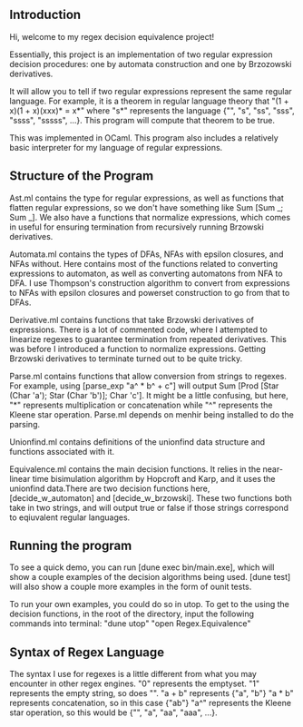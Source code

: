 ## Introduction
Hi, welcome to my regex decision equivalence project!

Essentially, this project is an implementation of two regular expression decision procedures: one by automata construction and one by Brzozowski derivatives.

It will allow you to tell if two regular expressions represent the same regular language. For example, it is a theorem in regular language theory that "(1 + x)(1 + x)(xxx)* = x*" where "s*" represents the language {"", "s", "ss", "sss", "ssss", "sssss", ...}. This program will compute that theorem to be true.

This was implemented in OCaml. This program also includes a relatively basic interpreter for my language of regular expressions. 

## Structure of the Program
Ast.ml contains the type for regular expressions, as well as functions that flatten regular expressions, so we don't have something like Sum [Sum _; Sum _]. We also have a functions that normalize expressions, which comes in useful for ensuring termination from recursively running Brzowski derivatives. 

Automata.ml contains the types of DFAs, NFAs with epsilon closures, and NFAs without. Here contains most of the functions related to converting expressions to automaton, as well as converting automatons from NFA to DFA. I use Thompson's construction algorithm to convert from expressions to NFAs with epsilon closures and powerset construction to go from that to DFAs. 

Derivative.ml contains functions that take Brzowski derivatives of expressions. There is a lot of commented code, where I attempted to linearize regexes to guarantee termination from repeated derivatives. This was before I introduced a function to normalize expressions. Getting Brzowski derivatives to terminate turned out to be quite tricky.

Parse.ml contains functions that allow conversion from strings to regexes. For example, using [parse_exp "a^ * b^ + c"] will output Sum [Prod [Star (Char 'a'); Star (Char 'b')]; Char 'c']. It might be a little confusing, but here, "*" represents multiplication or concatenation while "^" represents the Kleene star operation. Parse.ml depends on menhir being installed to do the parsing.

Unionfind.ml contains definitions of the unionfind data structure and functions associated with it. 

Equivalence.ml contains the main decision functions. It relies in the near-linear time bisimulation algorithm by Hopcroft and Karp, and it uses the unionfind data.There are two decision functions here, [decide_w_automaton] and [decide_w_brzowski]. These two functions both take in two strings, and will output true or false if those strings correspond to eqiuvalent regular languages.

## Running the program
To see a quick demo, you can run [dune exec bin/main.exe], which will show a couple examples of the decision algorithms being used. [dune test] will also show a couple more examples in the form of ounit tests.

To run your own examples, you could do so in utop. To get to the using the decision functions, in the root of the directory, input the following commands into terminal:
"dune utop"
"open Regex.Equivalence"

## Syntax of Regex Language
The syntax I use for regexes is a little different from what you may encounter
in other regex engines. 
"0" represents the emptyset. 
"1" represents the empty string, so does "".
"a + b" represents {"a", "b"}
"a * b" represents concatenation, so in this case {"ab"}
"a^" represents the Kleene star operation, so this would be {"", "a", "aa", "aaa", ...}.






